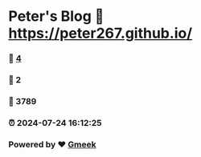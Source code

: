 # Peter's Blog :link: https://peter267.github.io/ 
### :page_facing_up: [4](https://peter267.github.io//tag.html) 
### :speech_balloon: 2 
### :hibiscus: 3789 
### :alarm_clock: 2024-07-24 16:12:25 
### Powered by :heart: [Gmeek](https://github.com/Meekdai/Gmeek)
